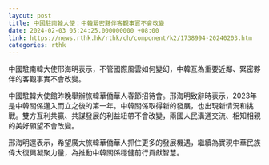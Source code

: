 ```yaml
---
layout: post
title: 中國駐南韓大使：中韓緊密夥伴客觀事實不會改變
date: 2024-02-03 05:24:25.000000000 +08:00
link: https://news.rthk.hk/rthk/ch/component/k2/1738994-20240203.htm
categories: rthk
---
```


中國駐南韓大使邢海明表示，不管國際風雲如何變幻，中韓互為重要近鄰、緊密夥伴的客觀事實不會改變。

中國駐韓大使館昨晚舉辦旅韓華僑華人春節招待會。邢海明致辭時表示，2023年是中韓關係邁入而立之後的第一年。中韓關係取得新的發展，也出現新情況和挑戰。雙方互利共贏、共謀發展的利益紐帶不會改變，兩國人民溝通交流、相知相親的美好願望不會改變。

邢海明還表示，希望廣大旅韓華僑華人抓住更多的發展機遇，繼續為實現中華民族偉大復興凝聚力量，為推動中韓關係穩健前行貢獻智慧。
